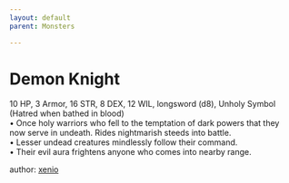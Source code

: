 ```yaml
---
layout: default
parent: Monsters 

--- 
```

# Demon Knight
10 HP, 3 Armor, 16 STR, 8 DEX, 12 WIL, longsword (d8), Unholy Symbol (Hatred when bathed in blood)  
• Once holy warriors who fell to the temptation of dark powers that they now serve in undeath.   Rides nightmarish steeds into battle.  
• Lesser undead creatures mindlessly follow their command.  
• Their evil aura frightens anyone who comes into nearby range.  




author: [xenio](https://xenioinabottle.blogspot.com/2021/02/classic-monsters-for-cairnito-part-1.html) 


